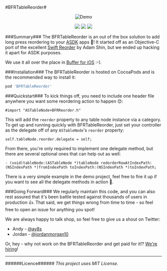 #BFRTableReorder#

<p align="center">
  <img src="/demo.gif?raw=true" alt="Demo" />
</p>
<p align="center">
  <img src="https://img.shields.io/cocoapods/p/BFRTableReorder.svg" />
  <img src="https://img.shields.io/cocoapods/v/BFRTableReorder.svg" />
  <img src="https://img.shields.io/cocoapods/l/BFRTableReorder.svg" />
</p>

###Summary###
The BFRTableReorder is an out of the box solution to add long press reordering to your [ASDK](https://github.com/facebook/AsyncDisplayKit) apps 🎉! It started off as an Objective-C port of the excellent [Swift Reorder](https://github.com/adamshin/SwiftReorder/) by Adam Shin, but we ended up hacking it apart for ASDK purposes.

We use it all over the place in [Buffer for iOS](https://itunes.apple.com/us/app/buffer-for-twitter-pinterest/id490474324?mt=8) :-).

###Installation###
The BFRTableReorder is hosted on CocoaPods and is the recommended way to install it:
```ruby
pod 'BFRTableReorder'
```


###Quickstart###
To kick things off, you need to include one header file anywhere you want some reordering action to happen 😊:
```objc
#import "ASTableNode+BFRReorder.h"
```

This will add the `reorder` property to any table node instance via a category. To get up and running quickly with BFRTableReorder, just set your controller as the delegate off of any `ASTableNode`'s `reorder` property:
```objc
self.tableNode.reorder.delegate = self;
```

From there, you're only required to implement one delegate method, but there are several optional ones that can help out as well:
```objc
- (void)tableNode:(ASTableNode *)tableNode redorderRowAtIndexPath:(NSIndexPath *)fromIndexPath toIndexPath:(NSIndexPath *)toIndexPath;
```

There is a very simple example in the demo project, feel free to fire it up if you want to see all the delegate methods in action 💯.

###Going Forward###
We regularly maintain this code, and you can also rest assured that it's been battle tested against thousands of users in production 👍. That said, we get things wrong from time to time - so feel free to open an issue for anything you spot!

We are always happy to talk shop, so feel free to give us a shout on Twitter:

+ Andy - [@ay8s](http://www.twitter.com/ay8s)
+ Jordan - [@jordanmorgan10](http://www.twitter.com/jordanmorgan10)

Or, hey - why not work on the BFRTableReorder and get paid for it!? [We're hiring](http://www.buffer.com/journey)!

- - -
######Licence######
_This project uses MIT License._

